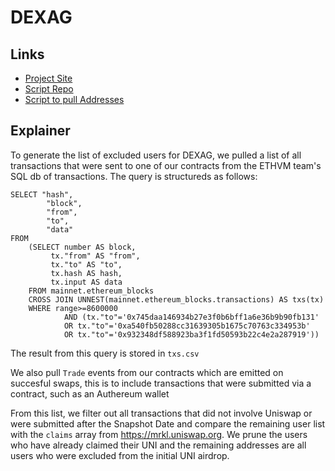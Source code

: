# DEXAG

## Links

- [Project Site](https://dex.ag)
- [Script Repo](https://github.com/nedodn/DEXAG_UNI_ADDRESSES)
- [Script to pull Addresses](https://github.com/nedodn/DEXAG_UNI_ADDRESSES/blob/master/getUniAddresses.js)

## Explainer

To generate the list of excluded users for DEXAG, we pulled a list of all transactions that were sent to one of our contracts from the ETHVM team's SQL db of transactions. The query is structureds as follows:


```
SELECT "hash",
        "block",
        "from",
        "to",
        "data"
FROM 
    (SELECT number AS block,
         tx."from" AS "from",
         tx."to" AS "to",
         tx.hash AS hash,
         tx.input AS data
    FROM mainnet.ethereum_blocks
    CROSS JOIN UNNEST(mainnet.ethereum_blocks.transactions) AS txs(tx)
    WHERE range>=8600000
            AND (tx."to"='0x745daa146934b27e3f0b6bff1a6e36b9b90fb131'
            OR tx."to"='0xa540fb50288cc31639305b1675c70763c334953b'
            OR tx."to"='0x932348df588923ba3f1fd50593b22c4e2a287919'))
```

The result from this query is stored in `txs.csv`

We also pull `Trade` events from our contracts which are emitted on succesful swaps, this is to include transactions that were submitted via a contract, such as an Authereum wallet

From this list, we filter out all transactions that did not involve Uniswap or were submitted after the Snapshot Date and compare the remaining user list with the `claims` array from https://mrkl.uniswap.org.
We prune the users who have already claimed their UNI and the remaining addresses are all users who were excluded from the initial UNI airdrop.
